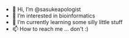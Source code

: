 - 👋 Hi, I’m @sasukeapologist
- 👀 I’m interested in bioinformatics
- 🌱 I’m currently learning some silly little stuff
- 📫 How to reach me ... don't :)
